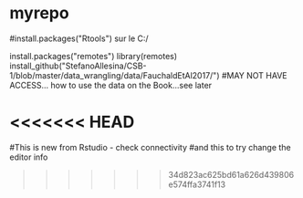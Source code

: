# myrepo

#install.packages("Rtools") sur le C:/

install.packages("remotes")
library(remotes)
install_github("StefanoAllesina/CSB-1/blob/master/data_wrangling/data/FauchaldEtAl2017/") 
#MAY NOT HAVE ACCESS... how to use the data on the Book...see later


<<<<<<< HEAD
=======
#This is new from Rstudio - check connectivity 
#and this to try change the editor info


>>>>>>> 34d823ac625bd61a626d439806e574ffa3741f13
